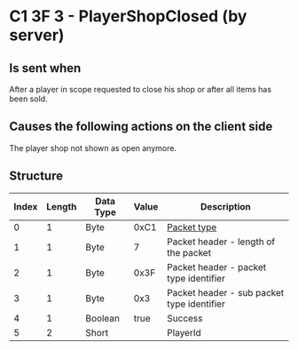 # C1 3F 3 - PlayerShopClosed (by server)

## Is sent when

After a player in scope requested to close his shop or after all items has been sold.

## Causes the following actions on the client side

The player shop not shown as open anymore.

## Structure

| Index | Length | Data Type | Value | Description |
|-------|--------|-----------|-------|-------------|
| 0 | 1 |   Byte   | 0xC1  | [Packet type](PacketTypes.md) |
| 1 | 1 |    Byte   |   7   | Packet header - length of the packet |
| 2 | 1 |    Byte   | 0x3F  | Packet header - packet type identifier |
| 3 | 1 |    Byte   | 0x3  | Packet header - sub packet type identifier |
| 4 | 1 | Boolean | true | Success |
| 5 | 2 | Short |  | PlayerId |